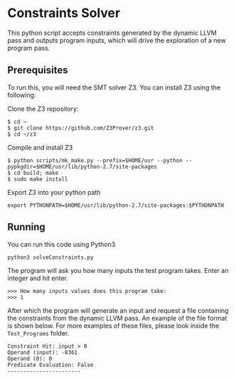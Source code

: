 # Constraints Solver

This python script accepts constraints generated by the dynamic LLVM pass and outputs program inputs, which will drive the exploration of a new program pass.

## Prerequisites

To run this, you will need the SMT solver Z3. You can install Z3 using the following:

Clone the Z3 repository:
```
$ cd ~
$ git clone https://github.com/Z3Prover/z3.git
$ cd ~/z3
```

Compile and install Z3
```
$ python scripts/mk_make.py --prefix=$HOME/usr --python --pypkgdir=$HOME/usr/lib/python-2.7/site-packages
$ cd build; make
$ sudo make install
```

Export Z3 into your python path
```
export PYTHONPATH=$HOME/usr/lib/python-2.7/site-packages:$PYTHONPATH
```

## Running

You can run this code using Python3

```
python3 solveConstraints.py
```

The program will ask you how many inputs the test program takes. Enter an integer and hit enter.
```
>>> How many inputs values does this program take:
>>> 1
```

After which the program will generate an input and request a file containing the constraints from the dynamic LLVM pass. An example of the file format is shown below. For more examples of these files, please look inside the `Test_Programs` folder.

```
Constraint Hit: input > 0
Operand (input): -8361
Operand (0): 0
Predicate Evaluation: False
-----------------------
```
